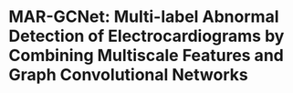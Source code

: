 # MAR-GCNet: Multi-label Abnormal Detection of Electrocardiograms by Combining Multiscale Features and Graph Convolutional Networks

